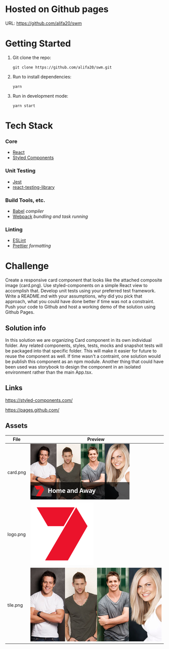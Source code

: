 # Hosted on Github pages

URL: https://github.com/alifa20/swm

# Getting Started

1. Git clone the repo:

   ```
   git clone https://github.com/alifa20/swm.git
   ```

2. Run to install dependencies:

   ```
   yarn
   ```

3. Run in development mode:

   ```
   yarn start
   ```

# Tech Stack

### Core

- [React](https://facebook.github.io/react/)
- [Styled Components](https://github.com/styled-components/styled-components)

### Unit Testing

- [Jest](http://facebook.github.io/jest/)
- [react-testing-library](https://github.com/kentcdodds/react-testing-library)

### Build Tools, etc.

- [Babel](https://babeljs.io/) _compiler_
- [Webpack](https://webpack.js.org/) _bundling and task running_

### Linting

- [ESLint](http://eslint.org/)
- [Prettier](https://prettier.io/) _formatting_

# Challenge

Create a responsive card component that looks like the attached composite image (card.png). Use styled-components on a simple React view to accomplish that. Develop unit tests using your preferred test framework. Write a README.md with your assumptions, why did you pick that approach, what you could have done better if time was not a constraint. Push your code to Github and host a working demo of the solution using Github Pages.

## Solution info

In this solution we are organizing Card component in its own individual folder. Any related components, styles, tests, mocks and snapshot tests will be packaged into that specific folder. This will make it easier for future to reuse the component as well. If time wasn't a contraint, one solution would be publish this component as an npm module. Another thing that could have been used was storybook to design the component in an isolated environment rather than the main App.tsx.

## Links

https://styled-components.com/

https://pages.github.com/

## Assets

| File     | Preview                                      |
| -------- | -------------------------------------------- |
| card.png | ![../src/static/card.png](./static/card.png) |
| logo.png | ![../static/logo.png](./static/logo.png)     |
| tile.png | ![./static/tile.jpg](./static/tile.jpg)      |
